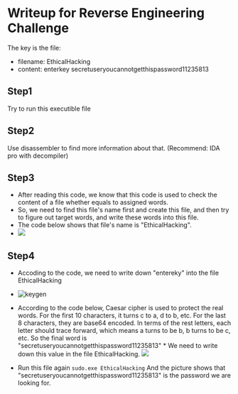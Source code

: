 # Writeup for Reverse Engineering Challenge

The key is the file:
* filename: EthicalHacking
* content: enterkey secretuseryoucannotgetthispassword11235813

## Step1
Try to run this executible file

## Step2
Use disassembler to find more information about that. (Recommend: IDA pro with decompiler)

## Step3
* After reading this code, we know that this code is used to check the content of a file whether equals to assigned words.
* So, we need to find this file's name first and create this file, and then try to figure out target words, and write these words into this file.
* The code below shows that file's name is "EthicalHacking". 
* ![](http://ooj03jwxf.bkt.clouddn.com/ethical.jpg)

## Step4
* Accoding to the code, we need to write down "entereky" into the file EthicalHacking
* ![keygen](http://ooj03jwxf.bkt.clouddn.com/enterkey.png)

* According to the code below, Caesar cipher is used to protect the real words. For the first 10 characters, it turns c to a, d to b, etc. For the last 8 characters, they are base64 encoded. In terms of the rest letters, each letter should trace forward, which means a turns to be b, b turns to be c, etc. So the final word is "secretuseryoucannotgetthispassword11235813" * We need to write down this value in the file EthicalHacking.
![](http://ooj03jwxf.bkt.clouddn.com/psd.jpg)
* Run this file again 
```sudo.exe EthicalHacking```
And the picture shows that "secretuseryoucannotgetthispassword11235813" is the password we are looking for.
